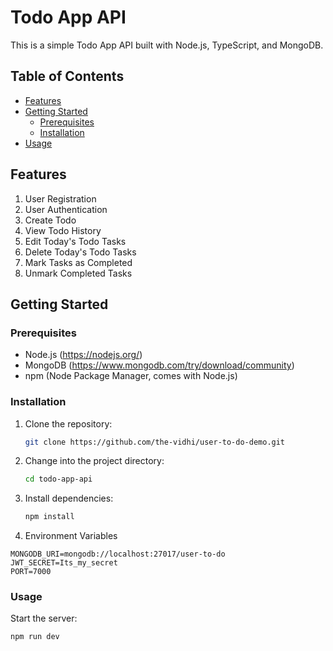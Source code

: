 # Todo App API

This is a simple Todo App API built with Node.js, TypeScript, and MongoDB.

## Table of Contents

- [Features](#features)
- [Getting Started](#getting-started)
  - [Prerequisites](#prerequisites)
  - [Installation](#installation)
- [Usage](#usage)

## Features

1. User Registration
2. User Authentication
3. Create Todo
4. View Todo History
5. Edit Today's Todo Tasks
6. Delete Today's Todo Tasks
7. Mark Tasks as Completed
8. Unmark Completed Tasks

## Getting Started

### Prerequisites

- Node.js (https://nodejs.org/)
- MongoDB (https://www.mongodb.com/try/download/community)
- npm (Node Package Manager, comes with Node.js)

### Installation

1. Clone the repository:

   ```bash
   git clone https://github.com/the-vidhi/user-to-do-demo.git
   
2. Change into the project directory:
   ```bash
   cd todo-app-api

3. Install dependencies:
   ```bash
   npm install

4. Environment Variables
```env
MONGODB_URI=mongodb://localhost:27017/user-to-do
JWT_SECRET=Its_my_secret
PORT=7000
```

### Usage
Start the server:

```bash
npm run dev


